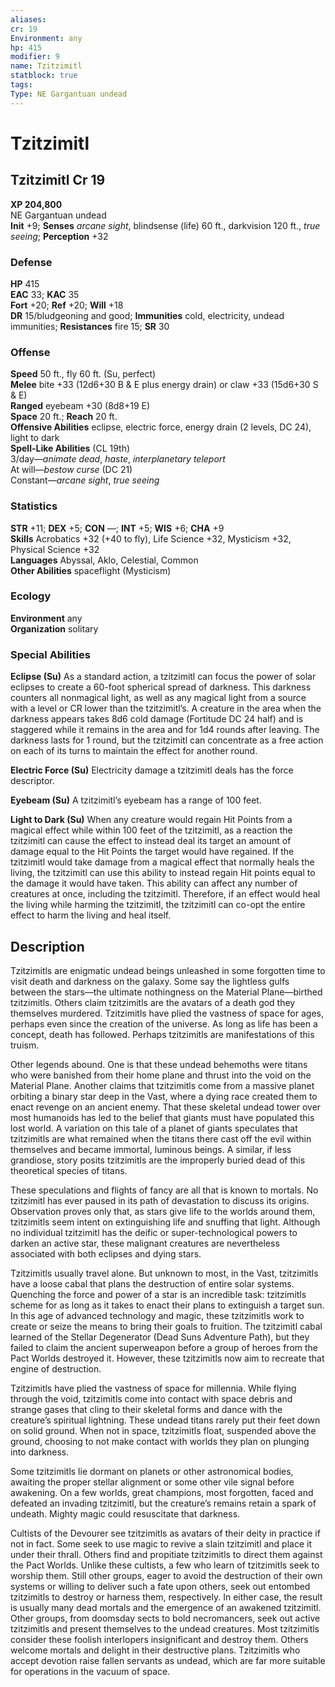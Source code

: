 ```yaml
---
aliases: 
cr: 19
Environment: any
hp: 415
modifier: 9
name: Tzitzimitl
statblock: true
tags: 
Type: NE Gargantuan undead  
---
```


# Tzitzimitl

## Tzitzimitl Cr 19

**XP 204,800**  
NE Gargantuan undead  
**Init** +9; **Senses** _arcane sight_, blindsense (life) 60 ft., darkvision 120 ft., _true seeing_; **Perception** +32  

### Defense

**HP** 415  
**EAC** 33; **KAC** 35  
**Fort** +20; **Ref** +20; **Will** +18  
**DR** 15/bludgeoning and good; **Immunities** cold, electricity, undead immunities; **Resistances** fire 15; **SR** 30  

### Offense

**Speed** 50 ft., fly 60 ft. (Su, perfect)  
**Melee** bite +33 (12d6+30 B & E plus energy drain) or claw +33 (15d6+30 S & E)  
**Ranged** eyebeam +30 (8d8+19 E)  
**Space** 20 ft.; **Reach** 20 ft.  
**Offensive Abilities** eclipse, electric force, energy drain (2 levels, DC 24), light to dark  
**Spell-Like Abilities** (CL 19th)  
3/day—_animate dead_, _haste_, _interplanetary teleport_  
At will—_bestow curse_ (DC 21)  
Constant—_arcane sight_, _true seeing_

### Statistics

**STR** +11; **DEX** +5; **CON** —; **INT** +5; **WIS** +6; **CHA** +9  
**Skills** Acrobatics +32 (+40 to fly), Life Science +32, Mysticism +32, Physical Science +32  
**Languages** Abyssal, Aklo, Celestial, Common  
**Other Abilities** spaceflight (Mysticism)

### Ecology

**Environment** any  
**Organization** solitary

### Special Abilities

**Eclipse (Su)** As a standard action, a tzitzimitl can focus the power of solar eclipses to create a 60-foot spherical spread of darkness. This darkness counters all nonmagical light, as well as any magical light from a source with a level or CR lower than the tzitzimitl’s. A creature in the area when the darkness appears takes 8d6 cold damage (Fortitude DC 24 half) and is staggered while it remains in the area and for 1d4 rounds after leaving. The darkness lasts for 1 round, but the tzitzimitl can concentrate as a free action on each of its turns to maintain the effect for another round.

**Electric Force (Su)** Electricity damage a tzitzimitl deals has the force descriptor.

**Eyebeam (Su)** A tzitzimitl’s eyebeam has a range of 100 feet.

**Light to Dark (Su)** When any creature would regain Hit Points from a magical effect while within 100 feet of the tzitzimitl, as a reaction the tzitzimitl can cause the effect to instead deal its target an amount of damage equal to the Hit Points the target would have regained. If the tzitzimitl would take damage from a magical effect that normally heals the living, the tzitzimitl can use this ability to instead regain Hit points equal to the damage it would have taken. This ability can affect any number of creatures at once, including the tzitzimitl. Therefore, if an effect would heal the living while harming the tzitzimitl, the tzitzimitl can co-opt the entire effect to harm the living and heal itself.

## Description

Tzitzimitls are enigmatic undead beings unleashed in some forgotten time to visit death and darkness on the galaxy. Some say the lightless gulfs between the stars—the ultimate nothingness on the Material Plane—birthed tzitzimitls. Others claim tzitzimitls are the avatars of a death god they themselves murdered. Tzitzimitls have plied the vastness of space for ages, perhaps even since the creation of the universe. As long as life has been a concept, death has followed. Perhaps tzitzimitls are manifestations of this truism.

Other legends abound. One is that these undead behemoths were titans who were banished from their home plane and thrust into the void on the Material Plane. Another claims that tzitzimitls come from a massive planet orbiting a binary star deep in the Vast, where a dying race created them to enact revenge on an ancient enemy. That these skeletal undead tower over most humanoids has led to the belief that giants must have populated this lost world. A variation on this tale of a planet of giants speculates that tzitzimitls are what remained when the titans there cast off the evil within themselves and became immortal, luminous beings. A similar, if less grandiose, story posits tzitzimitls are the improperly buried dead of this theoretical species of titans.

These speculations and flights of fancy are all that is known to mortals. No tzitzimitl has ever paused in its path of devastation to discuss its origins. Observation proves only that, as stars give life to the worlds around them, tzitzimitls seem intent on extinguishing life and snuffing that light. Although no individual tzitzimitl has the deific or super-technological powers to darken an active star, these malignant creatures are nevertheless associated with both eclipses and dying stars.

Tzitzimitls usually travel alone. But unknown to most, in the Vast, tzitzimitls have a loose cabal that plans the destruction of entire solar systems. Quenching the force and power of a star is an incredible task: tzitzimitls scheme for as long as it takes to enact their plans to extinguish a target sun. In this age of advanced technology and magic, these tzitzimitls work to create or seize the means to bring their goals to fruition. The tzitzimitl cabal learned of the Stellar Degenerator (Dead Suns Adventure Path), but they failed to claim the ancient superweapon before a group of heroes from the Pact Worlds destroyed it. However, these tzitzimitls now aim to recreate that engine of destruction.

Tzitzimitls have plied the vastness of space for millennia. While flying through the void, tzitzimitls come into contact with space debris and strange gases that cling to their skeletal forms and dance with the creature’s spiritual lightning. These undead titans rarely put their feet down on solid ground. When not in space, tzitzimitls float, suspended above the ground, choosing to not make contact with worlds they plan on plunging into darkness.

Some tzitzimitls lie dormant on planets or other astronomical bodies, awaiting the proper stellar alignment or some other vile signal before awakening. On a few worlds, great champions, most forgotten, faced and defeated an invading tzitzimitl, but the creature’s remains retain a spark of undeath. Mighty magic could resuscitate that darkness.

Cultists of the Devourer see tzitzimitls as avatars of their deity in practice if not in fact. Some seek to use magic to revive a slain tzitzimitl and place it under their thrall. Others find and propitiate tzitzimitls to direct them against the Pact Worlds. Unlike these cultists, a few who learn of tzitzimitls seek to worship them. Still other groups, eager to avoid the destruction of their own systems or willing to deliver such a fate upon others, seek out entombed tzitzimitls to destroy or harness them, respectively. In either case, the result is usually many dead mortals and the emergence of an awakened tzitzimitl. Other groups, from doomsday sects to bold necromancers, seek out active tzitzimitls and present themselves to the undead creatures. Most tzitzimitls consider these foolish interlopers insignificant and destroy them. Others welcome mortals and delight in their destructive plans. Tzitzimitls who accept devotion raise fallen servants as undead, which are far more suitable for operations in the vacuum of space.
